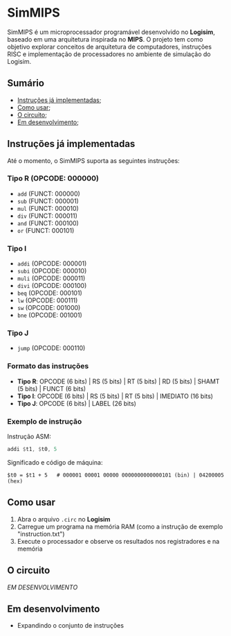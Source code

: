 # SimMIPS  

SimMIPS é um microprocessador programável desenvolvido no **Logisim**, baseado em uma arquitetura inspirada no **MIPS**. O projeto tem como objetivo explorar conceitos de arquitetura de computadores, instruções RISC e implementação de processadores no ambiente de simulação do Logisim.

## Sumário
- [Instruções já implementadas](#instruções-já-implementadas);
- [Como usar](#como-usar);
- [O circuito](#o-circuito);
- [Em desenvolvimento](#em-desenvolvimento);

## Instruções já implementadas  
Até o momento, o SimMIPS suporta as seguintes instruções:  

### Tipo R  (OPCODE: 000000)
- `add`     (FUNCT: 000000)
- `sub`     (FUNCT: 000001)
- `mul`     (FUNCT: 000010)
- `div`     (FUNCT: 000011)
- `and`     (FUNCT: 000100)
- `or`      (FUNCT: 000101)

### Tipo I
- `addi`    (OPCODE: 000001)
- `subi`    (OPCODE: 000010)
- `muli`    (OPCODE: 000011)
- `divi`    (OPCODE: 000100)
- `beq`     (OPCODE: 000101)
- `lw`      (OPCODE: 000111)
- `sw`      (OPCODE: 001000)
- `bne`     (OPCODE: 001001)

### Tipo J
- `jump`    (OPCODE: 000110)

### Formato das instruções
* **Tipo R**: OPCODE (6 bits) | RS (5 bits) | RT (5 bits) | RD (5 bits) | SHAMT (5 bits) | FUNCT (6 bits)
* **Tipo I**: OPCODE (6 bits) | RS (5 bits) | RT (5 bits) | IMEDIATO (16 bits)
* **Tipo J**: OPCODE (6 bits) | LABEL (26 bits)

### Exemplo de instrução
Instrução ASM:
```asm
addi $t1, $t0, 5
```
Significado e código de máquina:
```
$t0 = $t1 + 5   # 000001 00001 00000 0000000000000101 (bin) | 04200005 (hex)
```

## Como usar  
1. Abra o arquivo `.circ` no **Logisim**  
2. Carregue um programa na memória RAM (como a instrução de exemplo "instruction.txt")  
3. Execute o processador e observe os resultados nos registradores e na memória  

## O circuito
*EM DESENVOLVIMENTO*

## Em desenvolvimento  
- Expandindo o conjunto de instruções
